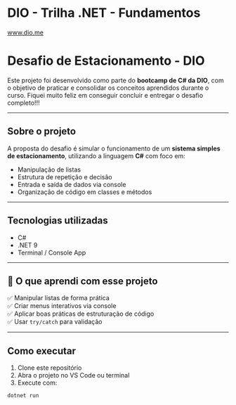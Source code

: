 # DIO - Trilha .NET - Fundamentos
www.dio.me

# Desafio de Estacionamento - DIO

Este projeto foi desenvolvido como parte do **bootcamp de C# da DIO**, com o objetivo de praticar e consolidar os conceitos aprendidos durante o curso. Fiquei muito feliz em conseguir concluir e entregar o desafio completo!!! 

---

## Sobre o projeto

A proposta do desafio é simular o funcionamento de um **sistema simples de estacionamento**, utilizando a linguagem **C#** com foco em:

- Manipulação de listas
- Estrutura de repetição e decisão
- Entrada e saída de dados via console
- Organização de código em classes e métodos

---

## Tecnologias utilizadas

- C#
- .NET 9
- Terminal / Console App

---

## 🎯 O que aprendi com esse projeto

✅ Manipular listas de forma prática  
✅ Criar menus interativos via console  
✅ Aplicar boas práticas de estruturação de código  
✅ Usar `try/catch` para validação  

---

## Como executar

1. Clone este repositório
2. Abra o projeto no VS Code ou terminal
3. Execute com:

```bash
dotnet run

